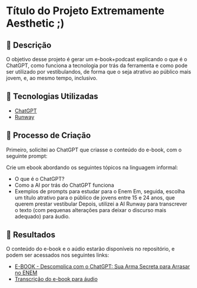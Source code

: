 # Título do Projeto Extremamente Aesthetic ;)

## 📒 Descrição
O objetivo desse projeto é gerar um e-book+podcast explicando o que é o ChatGPT, como funciona a tecnologia por trás da ferramenta e como pode ser utilizado por vestibulandos, de forma que o seja atrativo ao público mais jovem, e, ao mesmo tempo, inclusivo.

## 🤖 Tecnologias Utilizadas
- [ChatGPT](https://chatgpt.com)
- [Runway](https://app.runwayml.com/)

## 🧐 Processo de Criação
Primeiro, solicitei ao ChatGPT que criasse o conteúdo do e-book, com o seguinte prompt: 

Crie um ebook abordando os seguintes tópicos na linguagem informal:
- O que é o ChatGPT?
- Como a AI por trás do ChatGPT funciona
- Exemplos de prompts para estudar para o Enem
Em, seguida, escolha um título atrativo para o público de jovens entre 15 e 24 anos, que querem prestar vestibular
Depois, utilizei a AI Runway para transcrever o texto (com pequenas alterações para deixar o discurso mais adequado) para áudio.

## 🚀 Resultados
O conteúdo do e-book e o aúdio estarão disponíveis no repositório, e podem ser acessados nos seguintes links:
- [E-BOOK - Descomplica com o ChatGPT: Sua Arma Secreta para Arrasar no ENEM](/exemplos/script_desafio_aigenerativa.pdf)
- [Transcrição do e-book para áudio](/lab-natty-or-not//lab-natty-or-not/text_to_speech_ebook.mp3)


